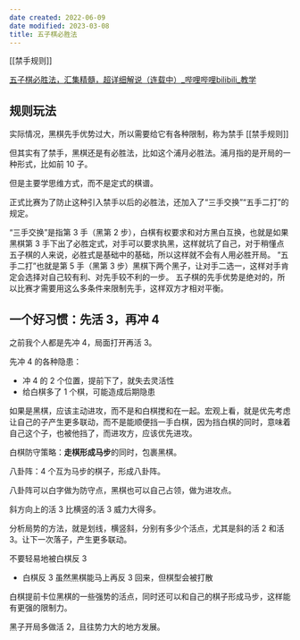 ```yaml
---
date created: 2022-06-09
date modified: 2023-03-08
title: 五子棋必胜法
---
```


[[禁手规则]]

[五子棋必胜法，汇集精髓，超详细解说（连载中）_哔哩哔哩bilibili_教学](https://www.bilibili.com/video/BV1wS4y1D7uT?p=2)

## 规则玩法

实际情况，黑棋先手优势过大，所以需要给它有各种限制，称为禁手 [[禁手规则]]

但其实有了禁手，黑棋还是有必胜法，比如这个浦月必胜法。浦月指的是开局的一种形式，比如前 10 子。

但是主要学思维方式，而不是定式的棋谱。

正式比赛为了防止这种引入禁手以后的必胜法，还加入了“三手交换”“五手二打”的规定。

“三手交换”是指第 3 手（黑第 2 步），白棋有权要求和对方黑白互换，也就是如果黑棋第 3 手下出了必胜定式，对手可以要求执黑，这样就坑了自己，对于稍懂点五子棋的人来说，必胜式是基础中的基础，所以这样就不会有人用必胜开局。
“五手二打”也就是第 5 手（黑第 3 步）黑棋下两个黑子，让对手二选一，这样对手肯定会选择对自己较有利、对先手较不利的一步。
五子棋的先手优势是绝对的，所以比赛才需要用这么多条件来限制先手，这样双方才相对平衡。

## 一个好习惯：先活 3，再冲 4

之前我个人都是先冲 4，局面打开再活 3。

先冲 4 的各种隐患：

- 冲 4 的 2 个位置，提前下了，就失去灵活性
- 给白棋多了 1 个棋，可能造成后期隐患

如果是黑棋，应该主动进攻，而不是和白棋搅和在一起。宏观上看，就是优先考虑让自己的子产生更多联动，而不是能顺便挡一手白棋，因为挡白棋的同时，意味着自己这个子，也被他挡了，而进攻方，应该优先进攻。

白棋防守策略：**走棋形成马步**的同时，包裹黑棋。

八卦阵：4 个互为马步的棋子，形成八卦阵。

八卦阵可以白字做为防守点，黑棋也可以自己占领，做为进攻点。

斜方向上的活 3 比横竖的活 3 威力大得多。

分析局势的方法，就是划线，横竖斜，分别有多少个活点，尤其是斜的活 2 和活 3。让下一次落子，产生更多联动。

不要轻易地被白棋反 3

- 白棋反 3 虽然黑棋能马上再反 3 回来，但棋型会被打散

白棋提前卡位黑棋的一些强势的活点，同时还可以和自己的棋子形成马步，这样能有更强的限制力。

黑子开局多做活 2，且往势力大的地方发展。

